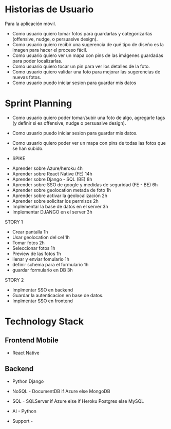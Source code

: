 # Historias de Usuario

Para la aplicación móvil.

* Como usuario quiero tomar fotos para guardarlas y categorizarlas (offensive, nudge, o persuasive design).
* Como usuario quiero recibir una sugerencia de qué tipo de diseño es la imagen para hacer el proceso fácil.
* Como usuario quiero ver un mapa con pins de las imágenes guardadas para poder localizarlas.
* Como usuario quiero tocar un pin para ver los detalles de la foto.
* Como usuario quiero validar una foto para mejorar las sugerencias de nuevas fotos.
* Como usuario puedo iniciar sesion para guardar mis datos

# Sprint Planning

* Como usuario quiero poder tomar/subir una foto de algo, agregarle tags (y definir si es offensive, nudge o persuasive design).
* Como usuario puedo iniciar sesion para guardar mis datos.
* Como usuario quiero poder ver un mapa con pins de todas las fotos que se han subido.

* SPIKE
- Aprender sobre Azure/heroku      4h
- Aprender sobre React Native (FE) 14h
- Aprender sobre Django - SQL (BE) 8h
- Aprender sobre SSO de google y medidas de seguridad (FE - BE) 6h
- Aprender sobre geolocation metada de foto 1h
- Aprender sobre activar la geolocalización 2h
- Aprender sobre solicitar los permisos     2h
- Implementar la base de datos en el server 3h
- Implementar DJANGO en el server           3h

STORY 1
- Crear pantalla             		1h
- Usar geolocation del cel   		1h
- Tomar fotos           		    2h
- Seleccionar fotos                 1h
- Preview de las fotos              1h
- llenar y enviar fomulario         1h
- definir schema para el formulario 1h
- guardar formulario en DB          3h


STORY 2
- Implmentar SSO en backend
- Guardar la autenticacion en base de datos.
- Implmentar SSO en frontend

# Technology Stack

## Frontend Mobile

* React Native

## Backend

* Python Django

* NoSQL - DocumentDB if Azure else MongoDB

* SQL - SQLServer if Azure else if Heroku Postgres else MySQL

* AI - Python

* Support - 
